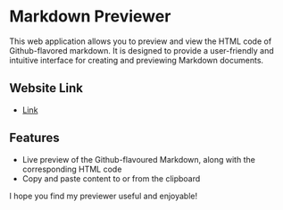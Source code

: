 # Markdown Previewer
This web application allows you to preview and view the HTML code of Github-flavored markdown. It is designed to provide a user-friendly and intuitive interface for creating and previewing Markdown documents.

## Website Link
- [Link](https://shreerag01.github.io/Markdownpreviewer.github.io/)

## Features
- Live preview of the Github-flavoured Markdown, along with the corresponding HTML code
- Copy and paste content to or from the clipboard

I hope you find my previewer useful and enjoyable!
